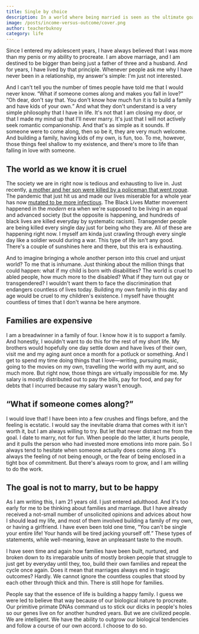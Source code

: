 ```yaml
---
title: Single by choice
description: In a world where being married is seen as the ultimate goal, living single is a struggle
image: /posts/income-versus-outcome/cover.png
author: teacherbuknoy
category: life
---
```


Since I entered my adolescent years, I have always believed that I was more than my penis or my ability to procreate. I am above marriage, and I am destined to be bigger than being just a father of three and a husband. And for years, I have lived by that principle. Whenever people ask me why I have never been in a relationship, my answer's simple: I'm just not interested.

And I can't tell you the number of times people have told me that I would never know. <q>What if someone comes along and makes you fall in love?</q> <q>Oh dear, don't say that. You don't know how much fun it is to build a family and have kids of your own.</q> And what they don't understand is a very simple philosophy that I have in life. It's not that I am closing my door, or that I made my mind up that I'll never marry. It's just that I will not actively seek romantic companionship. And that's as simple as it sounds. If someone were to come along, then so be it, they are very much welcome. And building a family, having kids of my own, is fun, too. To me, however, those things feel shallow to my existence, and there's more to life than falling in love with someone.

## The world as we know it is cruel

The society we are in right now is tedious and exhausting to live in. Just recently, [a mother and her son were killed by a policeman that went rogue](https://news.abs-cbn.com/news/12/23/20/family-mourns-mother-and-son-shot-by-cop-over-noise). The pandemic that just hit us and made our lives miserable for a whole year has now [mutated to be more infectious](https://www.cdc.gov/coronavirus/2019-ncov/transmission/variant.html). The Black Lives Matter movement happened in the *modern* era when we're supposed to be living in an equal and advanced society (but the opposite is happening, and hundreds of black lives are killed everyday by systematic racism). Transgender people are being killed every single day just for being who they are. All of these are happening right now. I myself am kinda just crawling through every single day like a soldier would during a war. This type of life isn't any good. There's a couple of sunshines here and there, but this era is exhausting.

And to imagine bringing a whole another person into this cruel and unjust world? To me that is inhumane. Just thinking about the million things that could happen: what if my child is born with disabilities? The world is cruel to abled people, how much more to the disabled? What if they turn out gay or transgendered? I wouldn't want them to face the discrimination that endangers countless of lives today. Building my own family in this day and age would be cruel to my children's existence. I myself have thought countless of times that I don't wanna be here anymore.

## Families are expensive

I am a breadwinner in a family of four. I know how it is to support a family. And honestly, I wouldn't want to do this for the rest of my short life. My brothers would hopefully one day settle down and have lives of their own, visit me and my aging aunt once a month for a potluck or something. And I get to spend my time doing things that I love&mdash;writing, pursuing music, going to the movies on my own, travelling the world with my aunt, and so much more. But right now, those things are virtually impossible for me. My salary is mostly distributed out to pay the bills, pay for food, and pay for debts that I incurred because my salary wasn't enough.

## <q>What if someone comes along?</q>

I would love that! I have been into a few crushes and flings before, and the feeling is ecstatic. I would say the inevitable drama that comes with it isn't worth it, but I am always willing to try. But let that never distract me from the goal. I date to marry, not for fun. When people do the latter, it hurts people, and it pulls the person who had invested more emotions into more pain. So I always tend to hesitate when someone actually does come along. It's always the feeling of not being enough, or the fear of being enclosed in a tight box of commitment. But there's always room to grow, and I am willing to do the work.

## The goal is not to marry, but to be happy

As I am writing this, I am 21 years old. I just entered adulthood. And it's too early for me to be thinking about families and marriage. But I have already received a not-small number of unsolicited opinions and advices about how I should lead my life, and most of them involved building a family of my own, or having a girlfriend. I have even been told one time, <q>You can't be single your entire life! Your hands will be tired jacking yourself off.</q> These types of statements, while well-meaning, leave an unpleasant taste to the mouth.

I have seen time and again how families have been built, nurtured, and broken down to its irreparable units of mostly broken people that struggle to just get by everyday until they, too, build their own families and repeat the cycle once again. Does it mean that marriages always end in tragic outcomes? Hardly. We cannot ignore the countless couples that stood by each other through thick and thin. There is still hope for families.

People say that the essence of life is building a happy family. I guess we were led to believe that way because of our biological nature to procreate. Our primitive primate DNAs command us to stick our dicks in people's holes so our genes live on for another hundred years. But we are civilized people. We are intelligent. We have the ability to outgrow our biological tendencies and follow a course of our own accord. I choose to do so.